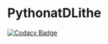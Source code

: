 # PythonatDLithe

[![Codacy Badge](https://app.codacy.com/project/badge/Grade/de0535f0d82448c29ec985390fb84327)](https://www.codacy.com/gh/sriiikar/PythonatDLithe/dashboard?utm_source=github.com&amp;utm_medium=referral&amp;utm_content=sriiikar/PythonatDLithe&amp;utm_campaign=Badge_Grade)
